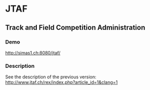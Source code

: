 # JTAF
## Track and Field Competition Administration

### Demo
http://simas1.ch:8080/jtaf/

### Description
See the description of the previous version:
http://www.jtaf.ch/rex/index.php?article_id=1&clang=1
